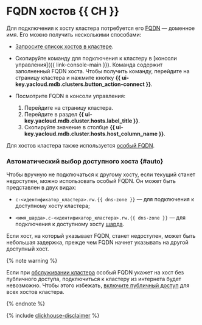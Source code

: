 # FQDN хостов {{ CH }}

Для подключения к хосту кластера потребуется его [FQDN](../../concepts/network.md#hostname) — доменное имя. Его можно получить несколькими способами:

* [Запросите список хостов в кластере](../../operations/hosts.md#list-hosts).
* Скопируйте команду для подключения к кластеру в [консоли управления]({{ link-console-main }}). Команда содержит заполненный FQDN хоста. Чтобы получить команду, перейдите на страницу кластера и нажмите кнопку **{{ ui-key.yacloud.mdb.clusters.button_action-connect }}**.
* Посмотрите FQDN в консоли управления:

    1. Перейдите на страницу кластера.
    1. Перейдите в раздел **{{ ui-key.yacloud.mdb.cluster.hosts.label_title }}**.
    1. Скопируйте значение в столбце **{{ ui-key.yacloud.mdb.cluster.hosts.host_column_name }}**.

Для хостов кластера также используется [особый FQDN](#auto).

### Автоматический выбор доступного хоста {#auto}

Чтобы вручную не подключаться к другому хосту, если текущий станет недоступен, можно использовать особый FQDN. Он может быть представлен в двух видах:

* `c-<идентификатор_кластера>.rw.{{ dns-zone }}` — для подключения к доступному хосту кластера;

* `<имя_шарда>.c-<идентификатор_кластера>.rw.{{ dns-zone }}` — для подключения к доступному хосту [шарда](../../concepts/sharding.md).

Если хост, на который указывает FQDN, станет недоступен, может быть небольшая задержка, прежде чем FQDN начнет указывать на другой доступный хост.

{% note warning %}

Если при [обслуживании кластера](../../concepts/maintenance.md#maintenance-order) особый FQDN укажет на хост без публичного доступа, подключиться к кластеру из интернета будет невозможно. Чтобы этого избежать, [включите публичный доступ](../hosts.md#update) для всех хостов кластера.

{% endnote %}

{% include [clickhouse-disclaimer](../../../_includes/clickhouse-disclaimer.md) %}
